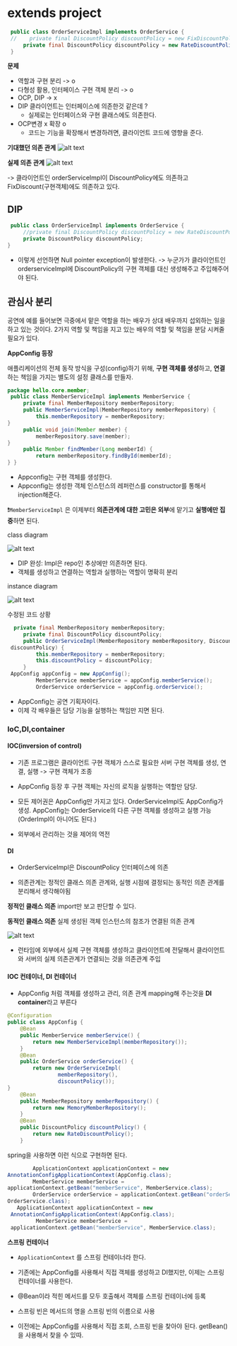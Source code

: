 # extends project

~~~java
 public class OrderServiceImpl implements OrderService {
 //    private final DiscountPolicy discountPolicy = new FixDiscountPolicy();
     private final DiscountPolicy discountPolicy = new RateDiscountPolicy();
 }
~~~

**문제**

* 역할과 구현 분리 -> o
* 다형성 활용, 인터페이스 구현 객체 분리 -> o
* OCP, DIP -> x
* DIP 클라이언트는 인터페이스에 의존한것 같은데 ?
    * 실제로는 인터페이스와 구현 클래스에도 의존한다.
* OCP변경 x 확장 o
    * 코드는 기능을 확장해서 변경하려면, 클라이언트 코드에 영향을 준다.


**기대했던 의존 관계**
![alt text](image-3.png)

**실제 의존 관계**
![alt text](image-4.png)

-> 클라이언트인 orderServiceImpl이 DiscountPolicy에도 의존하고 FixDiscount(구현객체)에도 의존하고 있다.


## DIP

~~~java
 public class OrderServiceImpl implements OrderService {
     //private final DiscountPolicy discountPolicy = new RateDiscountPolicy();
     private DiscountPolicy discountPolicy;
}
~~~

* 이렇게 선언하면 Null pointer exception이 발생한다.
-> 누군가가 클라이언트인 orderserviceImpl에 DiscountPolicy의 구현 객체를 대신 생성해주고 주입해주어야 된다.


## 관심사 분리

공연에 예를 들어보면 극중에서 맡은 역할을 하는 배우가 상대 배우까지 섭외하는 일을 하고 있는 것이다. 2가지 역할 및 책임을 지고 있는 배우의 역할 및 책임을 분담 시켜줄 필요가 있다.


**AppConfig 등장**

애플리케이션의 전체 동작 방식을 구성(config)하기 위해, **구현 객체를 생성**하고, **연결**하는 책임을 가지는 별도의 설정 클래스를 만들자.

~~~java
package hello.core.member;
 public class MemberServiceImpl implements MemberService {
     private final MemberRepository memberRepository;
     public MemberServiceImpl(MemberRepository memberRepository) {
         this.memberRepository = memberRepository;
}
     public void join(Member member) {
         memberRepository.save(member);
}
     public Member findMember(Long memberId) {
         return memberRepository.findById(memberId);
} }
~~~

* Appconfig는 구현 객체를 생성한다.
* Appconfig는 생성한 객체 인스턴스의 레퍼런스를 constructor를 통해서 injection해준다.

❗️`MemberServiceImpl` 은 이제부터 **의존관계에 대한 고민은 외부**에 맡기고 **실행에만 집중**하면 된다.

class diagram

![alt text](image-5.png)

* DIP 완성: Impl은 repo인 추상에만 의존하면 된다.
* 객체를 생성하고 연결하는 역할과 실행하는 역할이 명확히 분리

instance diagram

![alt text](image-6.png)

수정된 코드 상황

~~~java
  private final MemberRepository memberRepository;
     private final DiscountPolicy discountPolicy;
     public OrderServiceImpl(MemberRepository memberRepository, DiscountPolicy
 discountPolicy) {
         this.memberRepository = memberRepository;
         this.discountPolicy = discountPolicy;
     }
 AppConfig appConfig = new AppConfig();
         MemberService memberService = appConfig.memberService();
         OrderService orderService = appConfig.orderService();
~~~

* AppConfig는 공연 기획자이다.
* 이제 각 배우들은 담당 기능을 실행하는 책임만 지면 된다.

### IoC,DI,container

#### IOC(inversion of control)

* 기존 프로그램은 클라이언트 구현 객체가 스스로 필요한 서버 구현 객체를 생성, 연결, 실행 -> 구현 객체가 조종

* AppConfig 등장 후 구현 객체는 자신의 로직을 실행하는 역할만 담당.

* 모든 제어권은 AppConfig만 가지고 있다. OrderServiceImpl도 AppConfig가 생성.
AppConfig는 OrderService의 다른 구현 객체를 생성하고 실행 가능(OrderImpl이 아니어도 된다.)

* 외부에서 관리하는 것을 제어의 역전

#### DI

* OrderServiceImpl은 DiscountPolicy 인터페이스에 의존

* 의존관계는 정적인 클래스 의존 관계와, 실행 시점에 결정되는 동적인 의존 관계를 분리해서 생각해야됨

**정적인 클래스 의존**
import만 보고 판단할 수 있다.


**동적인 클래스 의존**
실제 생성된 객체 인스턴스의 참조가 연결된 의존 관계

![alt text](image-7.png)

* 런타임에 외부에서 실제 구현 객체를 생성하고 클라이언트에 전달해서 클라이언트와 서버의 실제 의존관계가 연결되는 것을 의존관계 주입

#### IOC 컨테이너, DI 컨테이너

* AppConfig 처럼 객체를 생성하고 관리, 의존 관계 mapping해 주는것을 **DI container**라고 부른다

~~~java
@Configuration
public class AppConfig {
    @Bean
    public MemberService memberService() {
        return new MemberServiceImpl(memberRepository());
    }
    @Bean
    public OrderService orderService() {
        return new OrderServiceImpl(
                memberRepository(),
                discountPolicy());
}
    @Bean
    public MemberRepository memberRepository() {
        return new MemoryMemberRepository();
    }
    @Bean
    public DiscountPolicy discountPolicy() {
        return new RateDiscountPolicy();
    }
~~~

spring을 사용하면 이런 식으로 구현하면 된다.

~~~java
        ApplicationContext applicationContext = new
AnnotationConfigApplicationContext(AppConfig.class);
        MemberService memberService =
applicationContext.getBean("memberService", MemberService.class);
        OrderService orderService = applicationContext.getBean("orderService",
OrderService.class);
   ApplicationContext applicationContext = new
 AnnotationConfigApplicationContext(AppConfig.class);
         MemberService memberService =
 applicationContext.getBean("memberService", MemberService.class);
~~~

**스프링 컨테이너**
* `ApplicationContext` 를 스프링 컨테이너라 한다.
* 기존에는 AppConfig를 사용해서 직접 객체를 생성하고 DI했지만, 이제는 스프링 컨테이너를 사용한다.

* @Bean이라 적힌 메서드를 모두 호출해서 객체를 스프링 컨테이너에 등록

* 스프링 빈은 메서드의 명을 스프링 빈의 이름으로 사용

* 이전에는 AppConfig를 사용해서 직접 조회, 스프링 빈을 찾아야 된다. getBean()을 사용해서 찾을 수 있따.